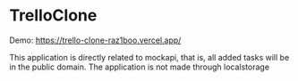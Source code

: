 # TrelloClone

Demo: https://trello-clone-raz1boo.vercel.app/

This application is directly related to mockapi, that is, all added tasks will be in the public domain. The application is not made through localstorage
